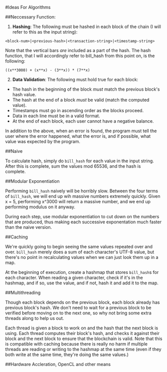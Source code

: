 #Ideas For Algorithms

##Neccessary Function:

1) **Hashing**: The following must be hashed in each block of the chain (I will refer to this as the input string):

`<block-num>|<previous-hash>|<transaction-string>|<timestamp-string>`

Note that the vertical bars *are* included as a part of the hash. The hash function, that I will accordingly refer to bill_hash from this point on, is the following:

`((x**3000) + (x**x) - (3**x)) * (7**x)`

2) **Data Validation**: The following must hold true for each block:

- The hash in the beginning of the block *must* match the previous block's hash value.
- The hash at the end of a block *must* be valid (match the computed value).
- Timestamps must go in ascending order as the blocks proceed.
- Data in each line must be in a valid format.
- At the end of each block, each user cannot have a negative balance.

In addition to the above, when an error is found, the program must tell the user where the error happened, what the error is, and if possible, what value was expected by the program.

##Naive

To calculate hash, simply do `bill_hash` for each value in the input string. After this is complete, sum the values mod 65536, and the hash is complete.

##Modular Exponentiation

Performing `bill_hash` naively will be horribly slow. Between the four terms of `bill_hash`, we will end up wih massive numbers extremely quickly. Given x = 5, performing x^3000 will return a massive number, and we end up performing modulus on it anyway.

During each step, use modular exponentiation to cut down on the numbers that are produced, thus making each successive exponentation much faster than the naive version.

##Caching

We're quickly going to begin seeing the same values repeated over and over. `bill_hash` merely does a sum of each character's UTF-8 value, but there's no point in recalculating values when we can just look them up in a map.

At the beginning of execution, create a hashmap that stores `bill_hash`s for each character. When reading a given character, check if it's in the hashmap, and if so, use the value, and if not, hash it and add it to the map.

##Multithreading

Though each block depends on the previous block, each block already has previous block's hash. We don't need to wait for a previous block to be verified before moving on to the next one, so why not bring some extra threads along to help us out.

Each thread is given a block to work on and the hash that the next block is using. Each thread computes their block's hash, and checks it against their block and the next block to ensure that the blockchain is valid. Note that this is compatible with caching because there is really no harm if multiple threads are reading or writing to the hashmap at the same time (even if they both write at the same time, they're doing the same values.)

##Hardware Accleration, OpenCL and other means